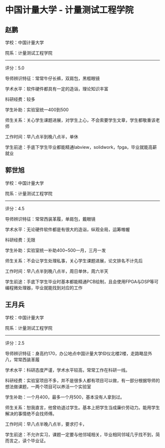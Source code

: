 # 中国计量大学 - 计量测试工程学院

## 赵鹏

学校：中国计量大学

院系：计量测试工程学院

* * *

评分：5.0

导师辨识特征：常常牛仔长裤，双肩包，黑框眼镜

学术水平：软件硬件都具有一定的造诣，理论知识丰富

科研经费：较多

学生补助：实验室统一400到500

师生关系：关心学生课题进展，对学生上心，不会索要学生文章，学生都敬重该老师

工作时间：早八点半到晚八点半，单休

学生前途：手底下学生毕业都能精通labview，solidwork，fpga，毕业就能高薪就业

## 郭世旭

学校：中国计量大学

院系：计量测试工程学院

* * *

评分：4.5

导师辨识特征：常常西装革履，单肩包，戴眼镜

学术水平：无论硬件软件都是有很大的造诣，纵观全局，运筹帷幄

科研经费：无限

学生补助：实验室统一补助400~500一月，三月一发

师生关系：不会让学生处理私事，关心学生课题进展，论文排名不计先后

工作时间：早八点半到晚八点半，周日单休，周六半天

学生前途：手底下学生毕业时基本都能精通PCB绘制，且会使用FPGA与DSP等可编程微处理器，毕业就能找到对应的工作

## 王月兵

学校：中国计量大学

院系：计量测试工程学院

* * *

评分：2.5

导师辨识特征：身高约170，办公地点中国计量大学仰仪北楼2楼，走路略显外八，常常西装革履

学术水平：科研态度严谨，学术水平较高，常常工作在科研一线。

科研经费：实验室项目不多，并不是很多人都有项目可以做，有一部分根据导师的想法做课题，一两个项目可以养活一个实验室

学生补助：一个月400，最多一个月500，基本没有人拿到过。

师生关系：恕我直言，他曾劝退过学生。基本上把学生当成廉价劳动力。能用学生解决的事情绝不会找师傅。

工作时间：早八点半晚八点半，要求打卡，

学生前途：不允许实习，课题一定要与他邻域相关，毕业相同邻域几乎找不到，简而言之，读个毕业证。